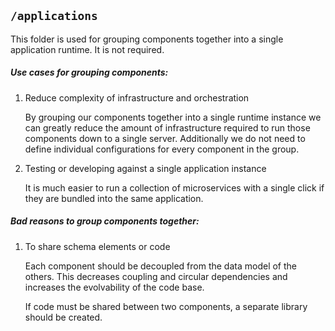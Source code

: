 ## `/applications`

This folder is used for grouping components together into a single application runtime. It is not required.

#####  Use cases for grouping components:
1. Reduce complexity of infrastructure and orchestration

    By grouping our components together into a single runtime instance we can greatly reduce the amount of infrastructure required to run those components down to a single server. Additionally we do not need to define individual configurations for every component in the group. 

3. Testing or developing against a single application instance

    It is much easier to run a collection of microservices with a single click if they are bundled into the same application.


#####  Bad reasons to group components together:
1. To share schema elements or code

    Each component should be decoupled from the data model of the others. This decreases coupling and circular dependencies and increases the evolvability of the code base.
    
    If code must be shared between two components, a separate library should be created.
